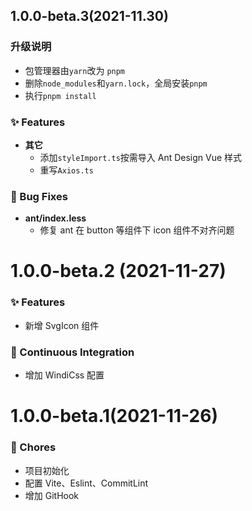 ## 1.0.0-beta.3(2021-11.30)

### 升级说明

- 包管理器由`yarn`改为 `pnpm`
- 删除`node_modules`和`yarn.lock`，全局安装`pnpm`
- 执行`pnpm install`

### ✨ Features

- **其它**
  - 添加`styleImport.ts`按需导入 Ant Design Vue 样式
  - 重写`Axios.ts`

### 🐛 Bug Fixes

- **ant/index.less**
  - 修复 ant 在 button 等组件下 icon 组件不对齐问题

# 1.0.0-beta.2 (2021-11-27)

### ✨ Features

- 新增 SvgIcon 组件

### 🔧 Continuous Integration

- 增加 WindiCss 配置

# 1.0.0-beta.1(2021-11-26)

### 🎫 Chores

- 项目初始化
- 配置 Vite、Eslint、CommitLint
- 增加 GitHook
